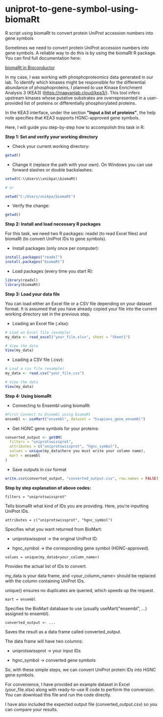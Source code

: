 # uniprot-to-gene-symbol-using-biomaRt
R script using biomaRt to convert protein UniProt accession numbers into gene symbols

Sometimes we need to convert protein UniProt accession numbers into gene symbols. A reliable way to do this is by using the biomaRt R package. You can find full documentation here:

[biomaRt in Bioconductor](https://bioconductor.org/packages/release/bioc/html/biomaRt.html)

In my case, I was working with phosphoproteomics data generated in our lab. To identify which kinases might be responsible for the differential abundance of phosphoproteins, I planned to use Kinase Enrichment Analysis 3 (KEA3) (https://maayanlab.cloud/kea3/). This tool infers upstream kinases whose putative substrates are overrepresented in a user-provided list of proteins or differentially phosphorylated proteins.

In the KEA3 interface, under the section **"Input a list of proteins"**, the help note specifies that KEA3 supports HGNC-approved gene symbols.

Here, I will guide you step-by-step how to accompolish this task in R:

**Step 1: Set and verify your working directory**

  - Check your current working directory:
```r
getwd()
```

- Change it (replace the path with your own). On Windows you can use forward slashes or double backslashes:
```r
setwd(C:\\Users\\xnikpa\\biomaRt)

# or 

setwd("C:/Users/xnikpa/biomaRt")
```

- Verify the change:
```r
getwd()
```

**Step 2: Install and load necessary R packages**

For this task, we need two R packages: readxl (to read Excel files) and biomaRt (to convert UniProt IDs to gene symbols).

- Install packages (only once per computer):
```r
install.packages("readxl")
install.packages("biomaRt")
```


- Load packages (every time you start R):
```r
library(readxl)
library(biomaRt)
```

**Step 3: Load your data file**

You can load either an Excel file or a CSV file depending on your dataset format. It is assumed that you have already copied your file into the current working directory set in the previous step.

- Loading an Excel file (.xlsx):

```r
# Load an Excel file (example)
my_data <- read_excel("your_file.xlsx", sheet = "Sheet1")

# View the data
View(my_data)
```

- Loading a CSV file (.csv):

```r
# Load a csv file (example)
my_data <- read.csv("your_file.csv")

# View the data
View(my_data)
```

**Step 4: Using biomaRt**

- Connecting to Ensembl using biomaRt:

```r
#First Connect to Ensembl using biomaRt
ensembl <- useMart("ensembl", dataset = "hsapiens_gene_ensembl")
```

- Get HGNC gene symbols for your proteins:

```r
converted_output <- getBM(
  filters = "uniprotswissprot",
  attributes = c("uniprotswissprot", "hgnc_symbol"),
  values = unique(my_data$here you must write your column name),
  mart = ensembl
)
```
- Save outputs in csv format

```r
write.csv(converted_output, "converted_output.csv", row.names = FALSE)
```

**Step by step explanation of above codes:**

`filters = "uniprotswissprot"`

Tells biomaRt what kind of IDs you are providing. Here, you’re inputting UniProt IDs.

`attributes = c("uniprotswissprot", "hgnc_symbol")`

Specifies what you want returned from BioMart:

- uniprotswissprot → the original UniProt ID.

- hgnc_symbol → the corresponding gene symbol (HGNC-approved).

`values = unique(my_data$<your_column_name>)`

Provides the actual list of IDs to convert.

my_data is your data frame, and <your_column_name> should be replaced with the column containing UniProt IDs.

unique() ensures no duplicates are queried, which speeds up the request.

`mart = ensembl`

Specifies the BioMart database to use (usually useMart("ensembl", ...) assigned to ensembl).

`converted_output <- ...`

Saves the result as a data frame called converted_output.

The data frame will have two columns:

- uniprotswissprot → your input IDs

- hgnc_symbol → converted gene symbols

So, with these simple steps, we can convert UniProt protein IDs into HGNC gene symbols.

For convenience, I have provided an example dataset in Excel (your_file.xlsx) along with ready-to-use R code to perform the conversion. You can download this file and run the code directly.

I have also included the expected output file (converted_output.csv) so you can compare your results.